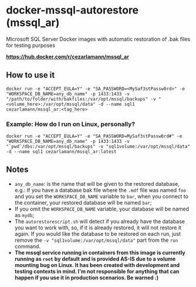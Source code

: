 # docker-mssql-autorestore (mssql_ar)
Microsoft SQL Server Docker images with automatic restoration of .bak files for testing purposes

**https://hub.docker.com/r/cezarlamann/mssql_ar**

## How to use it
`docker run -e "ACCEPT_EULA=Y" -e "SA_PASSWORD=<MySaf3stPassw0rd>" -e "WORKSPACE_DB_NAME=any_db_name" -p 1433:1433 -v "/path/to/folder/with/bakfiles:/var/opt/mssql/backups" -v "<volume_here>:/var/opt/mssql/data" -d --name sql1 cezarlamann/mssql_ar:<tag_here>`
  
### Example: How do I run on Linux, personally?
  
``docker run -e "ACCEPT_EULA=Y" -e "SA_PASSWORD=MySaf3stPassw0rd#" -e "WORKSPACE_DB_NAME=any_db_name" -p 1433:1433 -v "`pwd`/dbs:/var/opt/mssql/backups" -v "sql1volume:/var/opt/mssql/data" -d --name sql1 cezarlamann/mssql_ar:latest``

## Notes
- `any_db_name`: is the name that will be given to the restored database, e.g.: If you have a database bak file where the `.mdf` file was named `foo` and you set the `WORKSPACE_DB_NAME` variable to `bar`, when you connect to the container, your restored database will be named `bar`;
- If you omit the `WORKSPACE_DB_NAME` variable, your database will be named as `mydb`;
- The `autorestorescript.sh` will detect if you already have the database you want to work with, so, if it is already restored, it will not restore it again. If you would like the database to be restored on each run, just remove the `-v "sql1volume:/var/opt/mssql/data"` part from the `run` command.
- **The mssql service running in containers from this image is currently running as `root` by default and is provided AS-IS due to a volume mounting bug on Linux. It has been created with development and testing contexts in mind. I'm not responsible for anything that can happen if you use it in production scenarios. Be warned :)**
